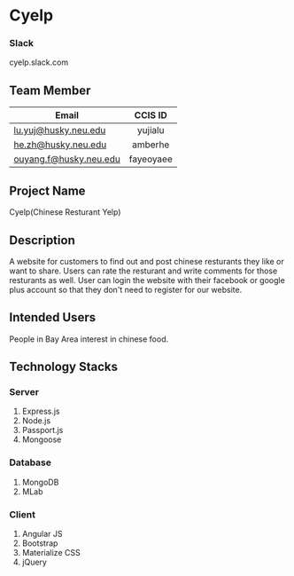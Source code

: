 # Cyelp
### Slack
cyelp.slack.com

## Team Member

| Email                    | CCIS ID       |
| -------------------------|:-------------:|
| lu.yuj@husky.neu.edu     | yujialu       |
| he.zh@husky.neu.edu      | amberhe       |
| ouyang.f@husky.neu.edu   | fayeoyaee     |

## Project Name
Cyelp(Chinese Resturant Yelp)

## Description
A website for customers to find out and post chinese resturants they like or want to share. Users can rate the resturant and write comments for those resturants as well. User can login the website with their facebook or google plus account so that they don't need to register for our website.

## Intended Users
People in Bay Area interest in chinese food.

## Technology Stacks
### Server
1. Express.js
2. Node.js
3. Passport.js
4. Mongoose

### Database
1. MongoDB
2. MLab

### Client
1. Angular JS
2. Bootstrap
3. Materialize CSS
4. jQuery

